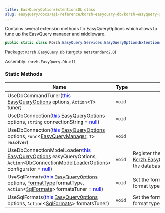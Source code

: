```yaml
---
title: EasyQueryOptionsExtentionsDb class
slug: easyquery/docs/api-reference/korzh-easyquery-db/korzh-easyquery-services-namespace/easyqueryoptionsextentionsdb-class
---
```



Contains several extension methods for EasyQueryOptions  which allows to tune up the EasyQuery manager and middleware.
```csharp
public static class Korzh.EasyQuery.Services.EasyQueryOptionsExtentionsDb

```
Package: `Korzh.EasyQuery.Db` (targets: `netstandard2.0`)

Assembly: `Korzh.EasyQuery.Db.dll`

### Static Methods

| Name | Type | Description | 
| --- | --- | --- | 
| UseDbCommandTuner(<span style='color: blue'>this</span> [EasyQueryOptions](/api-reference/korzh-easyquery/korzh-easyquery-services-namespace/easyqueryoptions-class) options, `Action`&lt;`T`&gt; tuner) | `void` |  | 
| UseDbConnection(<span style='color: blue'>this</span> [EasyQueryOptions](/api-reference/korzh-easyquery/korzh-easyquery-services-namespace/easyqueryoptions-class) options, `string` connectionString = <span style='color: blue'>null</span>) | `void` |  | 
| UseDbConnection(<span style='color: blue'>this</span> [EasyQueryOptions](/api-reference/korzh-easyquery/korzh-easyquery-services-namespace/easyqueryoptions-class) options, `Func`&lt;[EasyQueryManager](/api-reference/korzh-easyquery/korzh-easyquery-services-namespace/easyquerymanager-class), `T`&gt; resolver) | `void` |  | 
| UseDbConnectionModelLoader(<span style='color: blue'>this</span> [EasyQueryOptions](/api-reference/korzh-easyquery/korzh-easyquery-services-namespace/easyqueryoptions-class) easyQueryOptions, `Action`&lt;[DbConnectionModelLoaderOptions](/api-reference/korzh-easyquery-db/korzh-easyquery-db-namespace/dbconnectionmodelloaderoptions-class)&gt; configurator = <span style='color: blue'>null</span>) | `void` | Register the model loader resolver which returns [Korzh.EasyQuery.Services.DbConnectionModelLoader](/api-reference/korzh-easyquery-db/korzh-easyquery-services-namespace/dbconnectionmodelloader-class) the database connection model loader. | 
| UseSqlFormats(<span style='color: blue'>this</span> [EasyQueryOptions](/api-reference/korzh-easyquery/korzh-easyquery-services-namespace/easyqueryoptions-class) options, [FormatType](/api-reference/korzh-easyquery-db/korzh-easyquery-db-namespace/formattype-enum) formatType, `Action`&lt;[SqlFormats](/api-reference/korzh-easyquery-db/korzh-easyquery-db-namespace/sqlformats-class)&gt; formatsTuner = <span style='color: blue'>null</span>) | `void` | Set the formats for result SQL statements to some format type (e.g. MsSqlServer or MySQL) | 
| UseSqlFormats(<span style='color: blue'>this</span> [EasyQueryOptions](/api-reference/korzh-easyquery/korzh-easyquery-services-namespace/easyqueryoptions-class) options, `Action`&lt;[SqlFormats](/api-reference/korzh-easyquery-db/korzh-easyquery-db-namespace/sqlformats-class)&gt; formatsTuner) | `void` | Set the formats for result SQL statements to some format type (e.g. MsSqlServer or MySQL) |